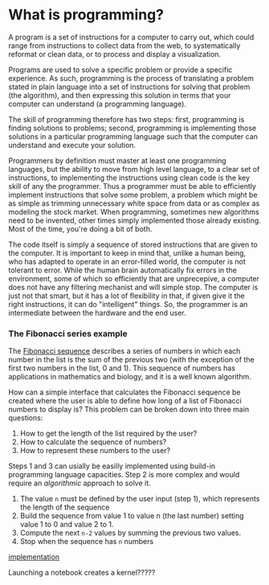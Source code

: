# What is programming? 

A program is a set of instructions for a computer to carry out, which could range from
instructions to collect data from the web, to systematically reformat or clean data, or to process and display a 
visualization. 

Programs are used to solve a specific problem or provide a specific experience. As such, programming is 
the process of translating a problem stated in plain language into a set of instructions for solving 
that problem (the algorithm), and then expressing this solution in terms that your computer 
can understand (a programming language). 

The skill of programming therefore has two steps: first, programming is finding solutions to problems; 
second, programming is implementing those solutions in a particular programming language such that the 
computer can understand and execute your solution.

Programmers by definition must master at least one programming languages, 
but the ability to move from high level language, to a clear set of instructions, 
to implementing the instructions using clean code is the key skill of any the programmer.
Thus a programmer must be able to efficiently implement instructions that solve some problem, 
a problem which might be as simple as trimming unnecessary white space from data or as complex as modeling the stock market.
When programming, 
sometimes new algorithms need to be invented, other times simply implemented those already existing. 
Most of the time, you're doing a bit of both.

The code itself is simply a sequence of stored instructions that are given to the computer. It is important to keep in mind that, unlike a human being, who has adapted to 
operate in an error-filled world, the computer is not tolerant to error. While the human brain automatically fix errors in the environment, some of which so efficiently that are unprecepive, a computer does not have any filtering mechanist and will simple stop. The computer is just not that smart, but it has a lot of flexibility in that, if given give it the right instructions, it can do "intelligent" things. So, the programmer is an intermediate between the hardware and the end user. 

### The Fibonacci series example

The [Fibonacci sequence](https://en.wikipedia.org/wiki/Fibonacci_number) 
describes a series of numbers in which each number in the list is the sum of the previous two 
(with the exception of the first two numbers in the list, 0 and 1). 
This sequence of numbers has applications in mathematics and biology, 
and it is a well known algorithm.

How can a simple interface that calculates the Fibonacci sequence be created where the user 
is able to define how long of a list of Fibonacci numbers to display is?
This problem can be broken down into three main questions: 

  1. How to get the length of the list required by the user?
  2. How to calculate the sequence of numbers?
  3. How to represent these numbers to the user?
 
 Steps 1 and 3 can usially be easilly implemented using build-in programming language capacities. 
 Step 2 is more complex and would require an *algorithmic* approach to solve it. 
   1. The value `n` must be defined by the user input (step 1), which represents the length of the sequence
   2. Build the sequence from value 1 to value n (the last number) setting value 1 to 0 and value 2 to 1.
   3. Compute the next `n-2` values by summing the previous two values.
   4. Stop when the sequence has `n` numbers
 
 [implementation](fibonacci.md)



Launching a notebook creates a kernel?????
